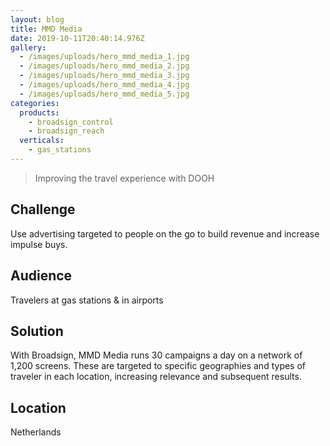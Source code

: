 ```yaml
---
layout: blog
title: MMD Media
date: 2019-10-11T20:40:14.976Z
gallery:
  - /images/uploads/hero_mmd_media_1.jpg
  - /images/uploads/hero_mmd_media_2.jpg
  - /images/uploads/hero_mmd_media_3.jpg
  - /images/uploads/hero_mmd_media_4.jpg
  - /images/uploads/hero_mmd_media_5.jpg
categories:
  products:
    - broadsign_control
    - broadsign_reach
  verticals:
    - gas_stations
---
```

> Improving the travel experience with DOOH

## Challenge

Use advertising targeted to people on the go to build revenue and increase impulse buys.

## Audience

Travelers at gas stations & in airports

## Solution

With Broadsign, MMD Media runs 30 campaigns a day on a network of 1,200 screens. These are targeted to specific geographies and types of traveler in each location, increasing relevance and subsequent results.

## Location

Netherlands
